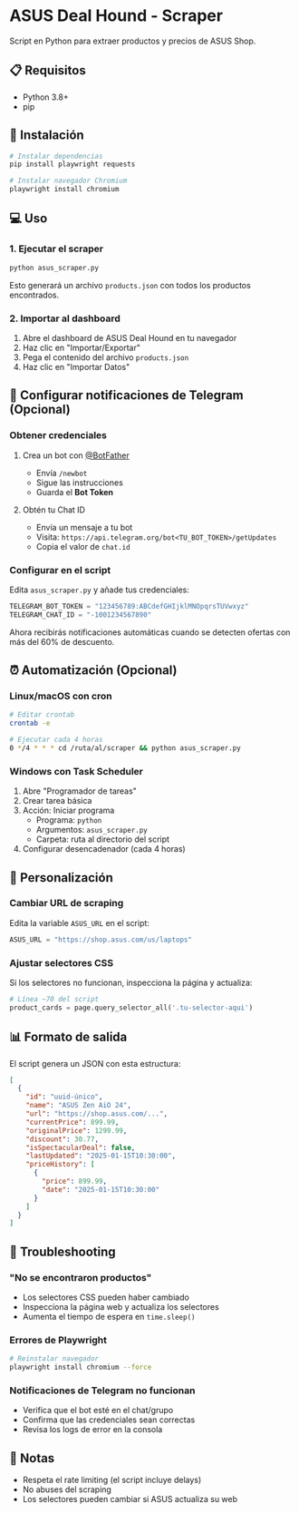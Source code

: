 # ASUS Deal Hound - Scraper

Script en Python para extraer productos y precios de ASUS Shop.

## 📋 Requisitos

- Python 3.8+
- pip

## 🚀 Instalación

```bash
# Instalar dependencias
pip install playwright requests

# Instalar navegador Chromium
playwright install chromium
```

## 💻 Uso

### 1. Ejecutar el scraper

```bash
python asus_scraper.py
```

Esto generará un archivo `products.json` con todos los productos encontrados.

### 2. Importar al dashboard

1. Abre el dashboard de ASUS Deal Hound en tu navegador
2. Haz clic en "Importar/Exportar"
3. Pega el contenido del archivo `products.json`
4. Haz clic en "Importar Datos"

## 🔔 Configurar notificaciones de Telegram (Opcional)

### Obtener credenciales

1. Crea un bot con [@BotFather](https://t.me/BotFather)
   - Envía `/newbot`
   - Sigue las instrucciones
   - Guarda el **Bot Token**

2. Obtén tu Chat ID
   - Envía un mensaje a tu bot
   - Visita: `https://api.telegram.org/bot<TU_BOT_TOKEN>/getUpdates`
   - Copia el valor de `chat.id`

### Configurar en el script

Edita `asus_scraper.py` y añade tus credenciales:

```python
TELEGRAM_BOT_TOKEN = "123456789:ABCdefGHIjklMNOpqrsTUVwxyz"
TELEGRAM_CHAT_ID = "-1001234567890"
```

Ahora recibirás notificaciones automáticas cuando se detecten ofertas con más del 60% de descuento.

## ⏰ Automatización (Opcional)

### Linux/macOS con cron

```bash
# Editar crontab
crontab -e

# Ejecutar cada 4 horas
0 */4 * * * cd /ruta/al/scraper && python asus_scraper.py
```

### Windows con Task Scheduler

1. Abre "Programador de tareas"
2. Crear tarea básica
3. Acción: Iniciar programa
   - Programa: `python`
   - Argumentos: `asus_scraper.py`
   - Carpeta: ruta al directorio del script
4. Configurar desencadenador (cada 4 horas)

## 🔧 Personalización

### Cambiar URL de scraping

Edita la variable `ASUS_URL` en el script:

```python
ASUS_URL = "https://shop.asus.com/us/laptops"
```

### Ajustar selectores CSS

Si los selectores no funcionan, inspecciona la página y actualiza:

```python
# Línea ~70 del script
product_cards = page.query_selector_all('.tu-selector-aqui')
```

## 📊 Formato de salida

El script genera un JSON con esta estructura:

```json
[
  {
    "id": "uuid-único",
    "name": "ASUS Zen AiO 24",
    "url": "https://shop.asus.com/...",
    "currentPrice": 899.99,
    "originalPrice": 1299.99,
    "discount": 30.77,
    "isSpectacularDeal": false,
    "lastUpdated": "2025-01-15T10:30:00",
    "priceHistory": [
      {
        "price": 899.99,
        "date": "2025-01-15T10:30:00"
      }
    ]
  }
]
```

## 🐛 Troubleshooting

### "No se encontraron productos"

- Los selectores CSS pueden haber cambiado
- Inspecciona la página web y actualiza los selectores
- Aumenta el tiempo de espera en `time.sleep()`

### Errores de Playwright

```bash
# Reinstalar navegador
playwright install chromium --force
```

### Notificaciones de Telegram no funcionan

- Verifica que el bot esté en el chat/grupo
- Confirma que las credenciales sean correctas
- Revisa los logs de error en la consola

## 📝 Notas

- Respeta el rate limiting (el script incluye delays)
- No abuses del scraping
- Los selectores pueden cambiar si ASUS actualiza su web
